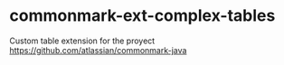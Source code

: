 # commonmark-ext-complex-tables
Custom table extension for the proyect https://github.com/atlassian/commonmark-java
